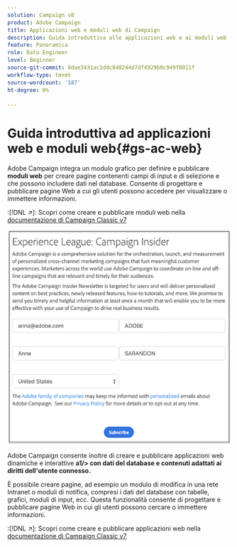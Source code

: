 ```yaml
---
solution: Campaign v8
product: Adobe Campaign
title: Applicazioni web e moduli web di Campaign
description: Guida introduttiva alle applicazioni web e ai moduli web
feature: Panoramica
role: Data Engineer
level: Beginner
source-git-commit: 0dae3431ac1ddc840244d7df4929b0c949f8011f
workflow-type: tm+mt
source-wordcount: '187'
ht-degree: 0%

---
```


# Guida introduttiva ad applicazioni web e moduli web{#gs-ac-web}

Adobe Campaign integra un modulo grafico per definire e pubblicare **moduli web** per creare pagine contenenti campi di input e di selezione e che possono includere dati nel database. Consente di progettare e pubblicare pagine Web a cui gli utenti possono accedere per visualizzare o immettere informazioni.

:[!DNL :arrow_upper_right:]: Scopri come creare e pubblicare moduli web nella [documentazione di Campaign Classic v7](https://experienceleague.adobe.com/docs/campaign-classic/using/designing-content/web-forms/about-web-forms.html?lang=en#designing-content)

![](assets/sample.png)

Adobe Campaign consente inoltre di creare e pubblicare applicazioni web dinamiche e interattive **a1/> con dati del database e contenuti adattati ai diritti dell&#39;utente connesso.**

È possibile creare pagine, ad esempio un modulo di modifica in una rete Intranet o moduli di notifica, compresi i dati del database con tabelle, grafici, moduli di input, ecc. Questa funzionalità consente di progettare e pubblicare pagine Web in cui gli utenti possono cercare o immettere informazioni.

:[!DNL :arrow_upper_right:]: Scopri come creare e pubblicare applicazioni web nella [documentazione di Campaign Classic v7](https://experienceleague.adobe.com/docs/campaign-classic/using/designing-content/web-applications/about-web-applications.html?lang=en#designing-content)
